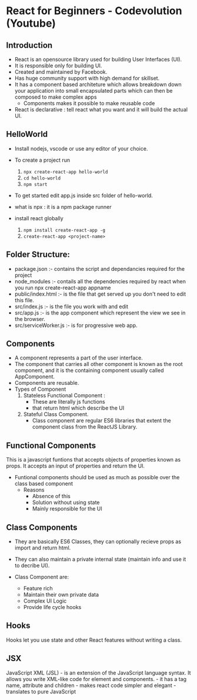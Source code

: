 # React for Beginners - Codevolution (Youtube)

## Introduction
- React is an opensource library used for building User Interfaces (UI).
- It is responsible only for building UI.
- Created and maintained by Facebook.
- Has huge community support with high demand for skillset.
- It has a component based architeture which allows breakdown down your application into small encapsulated parts which can then be composed to make complex apps
	- Components makes it possible to make reusable code
- React is declarative : tell react what you want and it will build the actual UI.

## HelloWorld
- Install nodejs, vscode or use any editor of your choice.

- To create a project run
	1. `npx create-react-app hello-world`
	2. `cd hello-world`
	3. `npm start`
- To get started edit app.js inside src folder of hello-world.
- what is npx : it is a npm package runner
- install react globally
	1. `npm install create-react-app -g`
	2. `create-react-app <project-name>`

## Folder Structure:
- package.json :- contains the script and dependancies required for the project
- node_modules :- contails all the dependencies required by react when you run npx create-react-app appname
- public/index.html :- is the file that get served up you don't need to edit this file.
- src/index.js :- is the file you work with and edit
- src/app.js :- is the app component which represent the view we see in the browser.
- src/serviceWorker.js :- is for progressive web app.

## Components
- A component represents a part of the user interface.
- The component that carries all other component is known as the root component, and it is the containing component usually called AppComponent.
- Components are reusable.
- Types of Component
	1. Stateless Functional Component : 
		- These are literally js functions 
		- that return html which describe the UI
	2. Stateful Class Component.
		- Class component are regular ES6 libraries that extent the component class from the ReactJS Library.

## Functional Components
This is a javascript funtions that accepts objects of properties known as props. It accepts an input of properties and return the UI.

- Funtional components should be used as much as possible over the class based component
	- Reasons
		- Absence of this
		- Solution without using state
		- Mainly responsible for the UI

## Class Components
- They are basically ES6 Classes, they can optionally recieve props as import and return html.
- They can also maintain a private internal state (maintain info and use it to decribe UI).


- Class Component are:
	- Feature rich
	- Maintain their own private data
	- Complex UI Logic
	- Provide life cycle hooks

## Hooks
Hooks let you use state and other React features without writing a class.


## JSX
JavaScript XML (JSL) - is an extension of the JavaScript language syntax. It allows you write XML-like code for element and components.
	- it has a tag name, attribute and children
	- makes react code simpler and elegant
	- translates to pure JavaScript